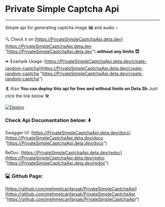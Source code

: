 # Private Simple Captcha Api
- - -
Simple api for generating captcha image 🖼️ and audio 🎶 

🔍 Check it on [https://PrivateSimpleCaptchaApi.deta.dev](https://PrivateSimpleCaptchaApi.deta.dev "https://PrivateSimpleCaptchaApi.deta.dev")  **without any limits 😈**

⏩ Example Usage:  [https://PrivateSimpleCaptchaApi.deta.dev/create-random-captcha](https://PrivateSimpleCaptchaApi.deta.dev/create-random-captcha "https://PrivateSimpleCaptchaApi.deta.dev/create-random-captcha")

🏄 Also **You can deploy this api for free and without limits on Deta.Sh** Just click the link below 🛠️

[![Deploy](https://button.deta.dev/1/svg)](https://go.deta.dev/deploy?repo=https://github.com/mehmetcanfarsak/PrivateSimpleCaptchaApi)

### Check Api Documantation below: ⬇️
Swagger UI:  [https://PrivateSimpleCaptchaApi.deta.dev/docs](https://PrivateSimpleCaptchaApi.deta.dev/docs "https://PrivateSimpleCaptchaApi.deta.dev/docs")

ReDoc: [https://PrivateSimpleCaptchaApi.deta.dev/redoc](https://PrivateSimpleCaptchaApi.deta.dev/redoc "https://PrivateSimpleCaptchaApi.deta.dev/redoc")

### 💻 Github Page: 

[https://github.com/mehmetcanfarsak/PrivateSimpleCaptchaApi](https://github.com/mehmetcanfarsak/PrivateSimpleCaptchaApi "https://github.com/mehmetcanfarsak/PrivateSimpleCaptchaApi")